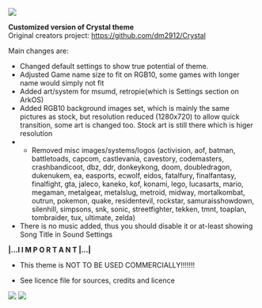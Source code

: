 <img src="https://i.imgur.com/fSifugN.jpg"></a>

**Customized version of Crystal theme** <br>
Original creators project: https://github.com/dm2912/Crystal 

Main changes are: 

- Changed default settings to show true potential of theme. 
- Adjusted Game name size to fit on RGB10, some games with longer name would simply not fit
- Added art/system for msumd, retropie(which is Settings section on ArkOS) 
- Added RGB10 background images set, which is mainly the same pictures as stock, but resolution reduced (1280x720) to allow quick transition, some art is changed too. Stock art is still there which is higer resolution
- - Removed misc images/systems/logos (activision, aof, batman, battletoads, capcom, castlevania, cavestory, codemasters, crashbandicoot, dbz, ddr, donkeykong, doom, doubledragon, dukenukem, ea, easports, ecwolf, eidos, fatalfury, finalfantasy, finalfight, gta, jaleco, kaneko, kof, konami, lego, lucasarts, mario, megaman, metalgear, metalslug, metroid, midway, mortalkombat, outrun, pokemon, quake, residentevil, rockstar, samuraisshowdown, silenhill, simpsons, snk, sonic, streetfighter, tekken, tmnt, toaplan, tombraider, tux, ultimate, zelda) 
- There is no music added, thus you should disable it or at-least showing Song Title in Sound Settings


**|...I 
I M P O R T A N T
|...|**
* This theme is NOT TO BE USED COMMERCIALLY!!!!!!!
+ See licence file for sources, credits and licence

<img src="https://i.imgur.com/MLWnOW9.jpg"></a>
<img src="https://i.imgur.com/N3yaRRF.jpg"></a>
